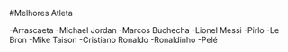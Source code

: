 #Melhores Atleta

-Arrascaeta 
-Michael Jordan
-Marcos Buchecha
-Lionel Messi
-Pirlo
-Le Bron
-Mike Taison
-Cristiano Ronaldo
-Ronaldinho
-Pelé
